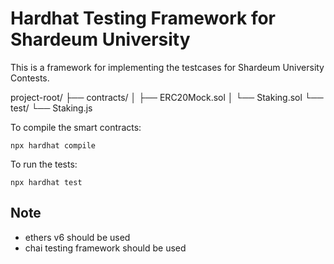 # Hardhat Testing Framework for Shardeum University

This is a framework for implementing the testcases for Shardeum University Contests.


project-root/
├── contracts/
│   ├── ERC20Mock.sol
│   └── Staking.sol
└── test/
    └── Staking.js

To compile the smart contracts:
```shell
npx hardhat compile
```

To run the tests:

```
npx hardhat test
```

## Note
- ethers v6 should be used
- chai testing framework should be used